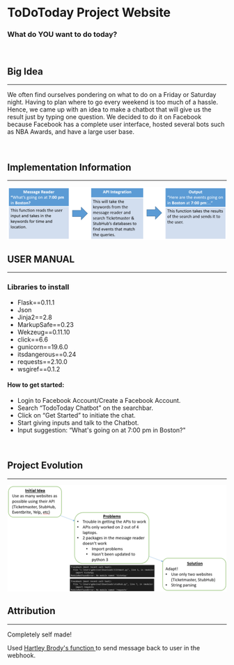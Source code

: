 <br/>

<h1 id="fl"> ToDoToday Project Website</h1>

<h3 id="sub">What do <span id="s1">YOU</span> want <span id="s2">to do today?</span></h3>

<br/>

<h2 class="head"> Big Idea </h2>
<hr/>
<p> We often find ourselves pondering on what to do on a Friday or Saturday night. Having to plan where to go every weekend is too much of a hassle. Hence, we came up with an idea to make a chatbot that will give us the result just by typing one question. We decided to do it on Facebook because Facebook has a complete user interface, hosted several bots such as NBA Awards, and have a large user base. </p>

<br/>

<h2 class="head"> Implementation Information </h2>
<hr/>
<img src="pythonflowchart.PNG" title="flowchart" alt="flowchart"/>

<br/>

<h2 class="head"> USER MANUAL </h2>
<hr/>
<h3 class="subhead"> Libraries to install </h3>
<ul>
<li>Flask==0.11.1</li>
<li>Json</li>
<li>Jinja2==2.8</li>
<li>MarkupSafe==0.23</li>
<li>Wekzeug==0.11.10</li>
<li>click==6.6</li>
<li>gunicorn==19.6.0</li>
<li>itsdangerous==0.24</li>
<li>requests==2.10.0</li>
<li>wsgiref==0.1.2</li>
</ul>

<h4 class="subheadsm"> How to get started: </h4>
<ul>
<li>Login to Facebook Account/Create a Facebook Account.</li>
<li>Search “TodoToday Chatbot” on the searchbar.</li>
<li>Click on “Get Started” to initiate the chat.</li>
<li>Start giving inputs and talk to the Chatbot.</li>
<li class="indentation">Input suggestion: “What's going on at 7:00 pm in Boston?"</li>

</ul>

<br/>

<h2 class="head"> Project Evolution </h2>
<hr/>
<img src="evolution2.png" title="Project Evolution" alt="Project Evolution diagram"/>

<br/>

<h2 class="head"> Attribution </h2>
<hr/>
<p>Completely self made!</p>
<p> Used <a href="https://blog.hartleybrody.com/fb-messenger-bot/" target="_blank"> Hartley Brody's function </a>to send message back to user in the webhook.


<br/>
<br/>
